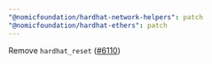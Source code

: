 ```yaml
---
"@nomicfoundation/hardhat-network-helpers": patch
"@nomicfoundation/hardhat-ethers": patch
---
```


Remove `hardhat_reset` ([#6110](https://github.com/NomicFoundation/hardhat/issues/6110))
